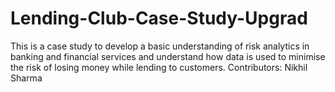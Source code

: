 # Lending-Club-Case-Study-Upgrad
This is a case study to  develop a basic understanding of risk analytics in banking and financial services and understand how data is used to minimise the risk of losing money while lending to customers.
Contributors: Nikhil Sharma
